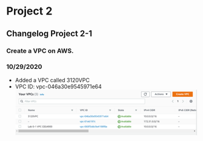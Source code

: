 # Project 2

## Changelog Project 2-1

### Create a VPC on AWS.

### 10/29/2020 
 
- Added a VPC called 3120VPC
- VPC ID: vpc-046a30e9545971e64
![screenshot of VPC](screenshots/vpc.png)

